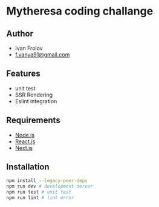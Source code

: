 # Mytheresa coding challange

## Author

- Ivan Frolov
- f.vanya91@gmail.com

## Features

- unit test
- SSR Rendering
- Eslint integration

## Requirements

- [Node.js](https://nodejs.org/en/)
- [React.js](https://reactjs.org/)
- [Next.js](https://nextjs.org/)

## Installation

```bash
npm install --legacy-peer-deps
npm run dev # development server
npm run test # unit test
npm run lint # lint error
```
